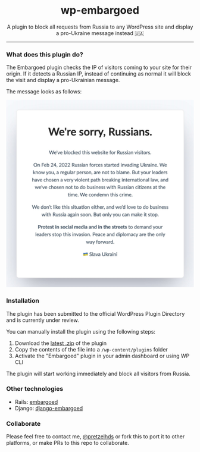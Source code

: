 <h1 align="center">wp-embargoed</h1>

<p align="center">
A plugin to block all requests from Russia to any WordPress site and display a pro-Ukraine message instead 🇺🇦
</p>

---

### What does this plugin do?

The Embargoed plugin checks the IP of visitors coming to your site for their origin. If it detects
a Russian IP, instead of continuing as normal it will block the visit and display a
pro-Ukrainian message.

The message looks as follows:

![Embargoed message](data/embargoed-message.jpg)

### Installation

The plugin has been submitted to the official WordPress Plugin Directory
and is currently under review.

You can manually install the plugin using the following steps:

1. Download the [latest .zip](https://github.com/pretzelhands/wp-embargoed/releases/download/1.0/embargoed.zip) of the plugin
2. Copy the contents of the file into a `/wp-content/plugins` folder
3. Activate the "Embargoed" plugin in your admin dashboard or using WP CLI

The plugin will start working immediately and block all visitors from Russia.

### Other technologies

* Rails: [embargoed](https://github.com/rameerez/embargoed)
* Django: [django-embargoed](https://github.com/ronaldlangeveld/django-embargoed)

### Collaborate

Please feel free to contact me, [@pretzelhds](https://twitter.com/pretzelhds) or fork this to port it to other platforms, or make PRs to this repo to collaborate.
